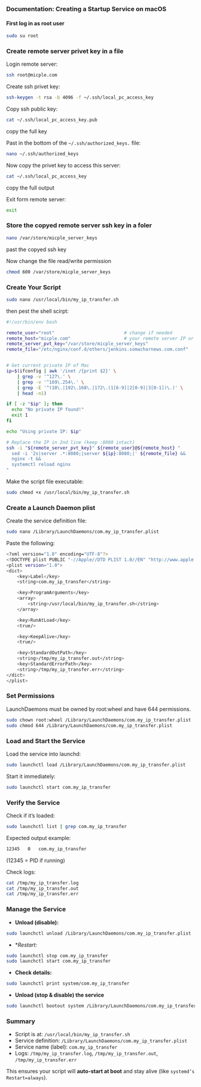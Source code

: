 ### Documentation: Creating a Startup Service on macOS

#### First log in as root user
```bash
sudo su root
```

### Create remote server privet key in a file
Login remote server:
```bash
ssh root@micple.com
```
Create ssh privet key:
```bash
ssh-keygen -t rsa -b 4096 -f ~/.ssh/local_pc_access_key
```

Copy ssh public key:
```bash
cat ~/.ssh/local_pc_access_key.pub
```
copy the full key

Past in the bottom of the `~/.ssh/authorized_keys.` file:
```bash
nano ~/.ssh/authorized_keys
```
Now copy the privet key to access this server:
```bash
cat ~/.ssh/local_pc_access_key
```
copy the full output

Exit form remote server:
```bash
exit
```

### Store the copyed remote server ssh key in a foler
```bash
nano /var/store/micple_server_keys
```
past the copyed ssh key

Now change the file read/write permission
```bash
chmod 600 /var/store/micple_server_keys
```

### Create Your Script
```bash
sudo nano /usr/local/bin/my_ip_transfer.sh
```
then pest the shell scirpt:
```bash
#!/usr/bin/env bash

remote_user="root"                          # change if needed
remote_host="micple.com"                    # your remote server IP or domain
remote_server_pvt_key="/var/store/micple_server_keys"
remote_file="/etc/nginx/conf.d/others/jenkins.somacharnews.com.conf"


# Get current private IP of Mac
ip=$(ifconfig | awk '/inet /{print $2}' \
    | grep -v '^127\.' \
    | grep -v '^169\.254\.' \
    | grep -E '^(10\.|192\.168\.|172\.(1[6-9]|2[0-9]|3[0-1])\.)' \
    | head -n1)

if [ -z "$ip" ]; then
  echo "No private IP found!"
  exit 1
fi

echo "Using private IP: $ip"

# Replace the IP in 2nd line (keep :8080 intact)
ssh -i "${remote_server_pvt_key}" ${remote_user}@${remote_host} "
  sed -i '2s|server .*:8080;|server ${ip}:8080;|' ${remote_file} &&
  nginx -t &&
  systemctl reload nginx
"

```

Make the script file executable:
```bash
sudo chmod +x /usr/local/bin/my_ip_transfer.sh
```
### Create a Launch Daemon plist

Create the service definition file:

```bash
sudo nano /Library/LaunchDaemons/com.my_ip_transfer.plist
```

Paste the following:

```bash
<?xml version="1.0" encoding="UTF-8"?>
<!DOCTYPE plist PUBLIC "-//Apple//DTD PLIST 1.0//EN" "http://www.apple.com/DTDs/PropertyList-1.0.dtd">
<plist version="1.0">
<dict>
    <key>Label</key>
    <string>com.my_ip_transfer</string>

    <key>ProgramArguments</key>
    <array>
        <string>/usr/local/bin/my_ip_transfer.sh</string>
    </array>

    <key>RunAtLoad</key>
    <true/>

    <key>KeepAlive</key>
    <true/>

    <key>StandardOutPath</key>
    <string>/tmp/my_ip_transfer.out</string>
    <key>StandardErrorPath</key>
    <string>/tmp/my_ip_transfer.err</string>
</dict>
</plist>

```

### Set Permissions
LaunchDaemons must be owned by root:wheel and have 644 permissions.

```bash
sudo chown root:wheel /Library/LaunchDaemons/com.my_ip_transfer.plist
sudo chmod 644 /Library/LaunchDaemons/com.my_ip_transfer.plist

```

### Load and Start the Service

Load the service into launchd:
```bash
sudo launchctl load /Library/LaunchDaemons/com.my_ip_transfer.plist
```
Start it immediately:
```bash
sudo launchctl start com.my_ip_transfer
```

### Verify the Service

Check if it’s loaded:
```bash
sudo launchctl list | grep com.my_ip_transfer
```

Expected output example:
```bash
12345   0   com.my_ip_transfer
```
(12345 = PID if running)

Check logs:
```bash
cat /tmp/my_ip_transfer.log
cat /tmp/my_ip_transfer.out
cat /tmp/my_ip_transfer.err
```

### Manage the Service
- **Unload (disable):**
```bash
sudo launchctl unload /Library/LaunchDaemons/com.my_ip_transfer.plist
```
- **Restart:*
```bash
sudo launchctl stop com.my_ip_transfer
sudo launchctl start com.my_ip_transfer
```
- **Check details:**
```bash
sudo launchctl print system/com.my_ip_transfer
```
- **Unload (stop & disable) the service**
```bash
sudo launchctl bootout system /Library/LaunchDaemons/com.my_ip_transfer.plist
```

### Summary
- Script is at: `/usr/local/bin/my_ip_transfer.sh`
- Service definition: `/Library/LaunchDaemons/com.my_ip_transfer.plist`
- Service name (label): `com.my_ip_transfer`
- Logs: `/tmp/my_ip_transfer.log`, `/tmp/my_ip_transfer.out`, `/tmp/my_ip_transfer.err`

This ensures your script will **auto-start at boot** and stay alive (like `systemd’s Restart=always`).
